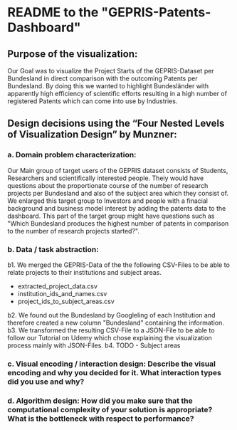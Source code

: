 # README to the "GEPRIS-Patents-Dashboard"

## Purpose of the visualization:
Our Goal was to visualize the Project Starts of the GEPRIS-Dataset per Bundesland in direct comparison with the outcoming Patents per 
Bundesland. By doing this we wanted to highlight Bundesländer with apparently high efficiency of scientific efforts resulting in a high 
number of registered Patents which can come into use by Industries. 

## Design decisions using the “Four Nested Levels of Visualization Design” by Munzner:
### a. Domain problem characterization: 
Our Main group of target users of the GEPRIS dataset consists of Students, Researchers and scientifically interested people.
Theiy would have questions about the proportionate course of the number of research projects per Bundesland and also of the subject area 
which they consist of. We enlarged this target group to Investors and people with a finacial background and business model interest by 
adding the patents data to the dashboard. This part of the target group might have questions such as "Which Bundesland produces the highest
number of patents in comparison to the number of research projects started?".

### b. Data / task abstraction:
b1. We merged the GEPRIS-Data of the the following CSV-Files to be able to relate projects to their institutions and subject areas.
  * extracted_project_data.csv
  * institution_ids_and_names.csv
  * project_ids_to_subject_areas.csv
  
b2. We found out the Bundesland by Googleling of each Institution and therefore created a new column "Bundesland" containing the information.
b3. We transformed the resulting CSV-File to a JSON-File to be able to follow our Tutorial on Udemy which chose explaining the 
visualization process mainly with JSON-Files.
b4. TODO - Subject areas  
  
### c. Visual encoding / interaction design: Describe the visual encoding and why you decided for it. What interaction types did you use and why?
### d. Algorithm design: How did you make sure that the computational complexity of your solution is appropriate? What is the bottleneck with respect to performance?
